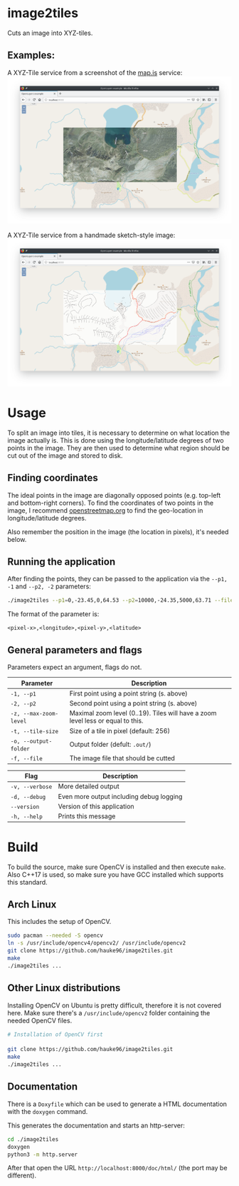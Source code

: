 # image2tiles
Cuts an image into XYZ-tiles.

## Examples:
A XYZ-Tile service from a screenshot of the [map.is](https://map.is) service:
![A part of the [map.is](https://map.is) map](sample/result.png)

A XYZ-Tile service from a handmade sketch-style image:
![A handmade sketch-style map](sample/result_sketch.png)

# Usage
To split an image into tiles, it is necessary to determine on what location the image actually is.
This is done using the longitude/latitude degrees of two points in the image.
They are then used to determine what region should be cut out of the image and stored to disk.

## Finding coordinates
The ideal points in the image are diagonally opposed points (e.g. top-left and bottom-right corners).
To find the coordinates of two points in the image, I recommend [openstreetmap.org](https://openstreetmap.org) to find the geo-location in longitude/latitude degrees.

Also remember the position in the image (the location in pixels), it's needed below.

## Running the application
After finding the points, they can be passed to the application via the `--p1, -1` and `--p2, -2` parameters:
```bash
./image2tiles --p1=0,-23.45,0,64.53 --p2=10000,-24.35,5000,63.71 --file=scan.jpg --max-zoom-level=13
```
The format of the parameter is:
```
<pixel-x>,<longitude>,<pixel-y>,<latitude>
```

## General parameters and flags
Parameters expect an argument, flags do not.

| Parameter | Description |
| - | - |
| `-1, --p1` | First point using a point string (s. above) |
| `-2, --p2` | Second point using a point string (s. above) |
| `-z, --max-zoom-level` | Maximal zoom level (0..19). Tiles will have a zoom level less or equal to this. |
| `-t, --tile-size` | Size of a tile in pixel (default: 256) |
| `-o, --output-folder` | Output folder (defult: `.out/`) |
| `-f, --file` | The image file that should be cutted |

| Flag | Description |
| - | - |
| `-v, --verbose` | More detailed output |
| `-d, --debug` | Even more output including debug logging |
| `--version` | Version of this application |
| `-h, --help` | Prints this message |

# Build
To build the source, make sure OpenCV is installed and then execute `make`.
Also C++17 is used, so make sure you have GCC installed which supports this standard.

## Arch Linux
This includes the setup of OpenCV.
```bash
sudo pacman --needed -S opencv
ln -s /usr/include/opencv4/opencv2/ /usr/include/opencv2
git clone https://github.com/hauke96/image2tiles.git
make
./image2tiles ...
```

## Other Linux distributions
Installing OpenCV on Ubuntu is pretty difficult, therefore it is not covered here.
Make sure there's a `/usr/include/opencv2` folder containing the needed OpenCV files.
```bash
# Installation of OpenCV first

git clone https://github.com/hauke96/image2tiles.git
make
./image2tiles ...
```

## Documentation
There is a `Doxyfile` which can be used to generate a HTML documentation with the `doxygen` command.

This generates the documentation and starts an http-server:
```bash
cd ./image2tiles
doxygen
python3 -m http.server
```
After that open the URL `http://localhost:8000/doc/html/` (the port may be different).
